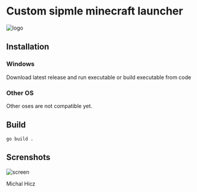 # Custom sipmle minecraft launcher

![logo](https://i.imgur.com/ZTLvKhH.png)

## Installation
### Windows
Download latest release and run executable or build executable from code

### Other OS
Other oses are not compatible yet.

## Build 
```
go build .
```

## Screnshots
![screen](https://i.imgur.com/8nJu9Sj.png|width=200px)

Michal Hicz

